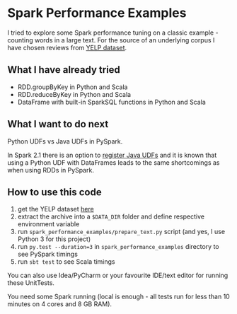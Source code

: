 # Spark Performance Examples
I tried to explore some Spark performance tuning on a classic example - counting words in a large text.
For the source of an underlying corpus I have chosen reviews from [YELP dataset](https://www.yelp.com/dataset_challenge).

## What I have already tried
* RDD.groupByKey in Python and Scala
* RDD.reduceByKey in Python and Scala
* DataFrame with built-in SparkSQL functions in Python and Scala

## What I want to do next
Python UDFs vs Java UDFs in PySpark.

In Spark 2.1 there is an option to [register Java UDFs](https://issues.apache.org/jira/browse/SPARK-11775)
and it is known that using a Python UDF with DataFrames leads to the same shortcomings as when using RDDs in PySpark.

## How to use this code
1. get the YELP dataset [here](https://www.yelp.com/dataset_challenge/dataset)
1. extract the archive into a `$DATA_DIR` folder and define respective environment variable
1. run `spark_performance_examples/prepare_text.py` script (and yes, I use Python 3 for this project)
1. run `py.test --duration=3` in `spark_performance_examples` directory to see PySpark timings
1. run `sbt test` to see Scala timings

You can also use Idea/PyCharm or your favourite IDE/text editor for running these UnitTests.

You need some Spark running (local is enough - all tests run for less than 10 minutes on 4 cores and 8 GB RAM).
